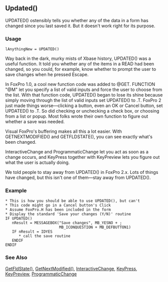 ## Updated()

UPDATED() ostensibly tells you whether any of the data in a form has changed since you last saved it. But it doesn't work right for its purpose.

### Usage

```foxpro
lAnythingNew = UPDATED()
```

Way back in the dark, murky mists of Xbase history, UPDATED() was a useful function. It told you whether any of the items in a READ had been changed, so you could, for example, know whether to prompt the user to save changes when he pressed Escape.

In FoxPro 1.0, a cool new function code was added to @GET. FUNCTION "@M" let you specify a list of valid inputs and force the user to choose from the list. With that function code, UPDATED() began to lose its shine because simply moving through the list of valid inputs set UPDATED() to .T. FoxPro 2 just made things worse&mdash;clicking a button, even an OK or Cancel button, set UPDATED() to .T. So did checking or unchecking a check box, or choosing from a list or popup. Most folks wrote their own function to figure out whether a save was needed.

Visual FoxPro's buffering makes all this a lot easier. With GETNEXTMODIFIED() and GETFLDSTATE(), you can see exactly what's been changed.

InteractiveChange and ProgrammaticChange let you act as soon as a change occurs, and KeyPress together with KeyPreview lets you figure out what the user is actually doing.

We told people to stay away from UPDATED() in FoxPro 2.x. Lots of things have changed, but this isn't one of them&mdash;stay away from UPDATED().

### Example

```foxpro
* This is how you should be able to use UPDATED(), but can't
* This code might go in a Cancel button's Click
* Assume FoxPro.H has been included in the form
* Display the standard 'Save your changes (Y/N)' routine
IF UPDATED()
   nResult = MESSAGEBOX("Save changes", MB_YESNO + ;
                        MB_ICONQUESTION + MB_DEFBUTTON1)
   IF nResult = IDYES
      * call the save routine
   ENDIF
ENDIF
```
### See Also

[GetFldState()](s4g395.md), [GetNextModified()](s4g502.md), [InteractiveChange](s4g370.md), [KeyPress](s4g374.md), [KeyPreview](s4g374.md), [ProgrammaticChange](s4g370.md)